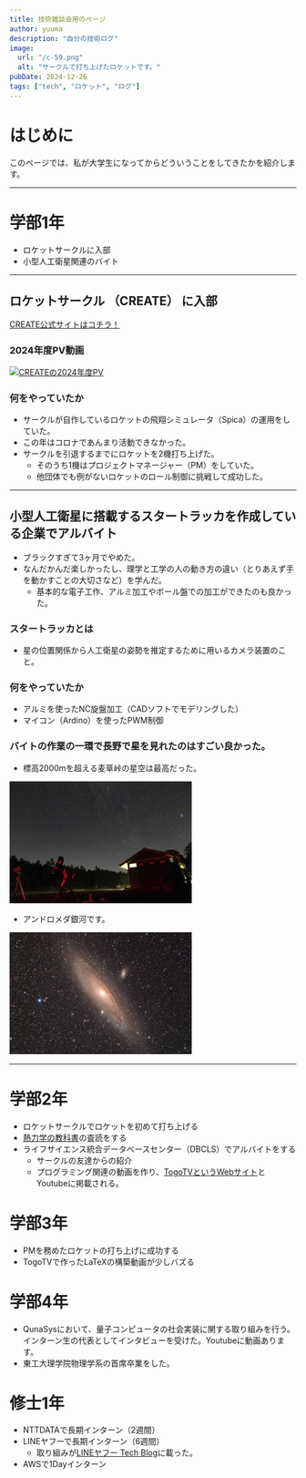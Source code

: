 ```yaml
---
title: 技術雑談会用のページ
author: yuuma
description: "自分の技術ログ"
image:
  url: "/c-59.png"
  alt: "サークルで打ち上げたロケットです。"
pubDate: 2024-12-26
tags: ["tech", "ロケット", "ログ"]
---
```

# はじめに
このページでは、私が大学生になってからどういうことをしてきたかを紹介します。
***
# 学部1年
- ロケットサークルに入部
- 小型人工衛星関連のバイト
***
## ロケットサークル （CREATE） に入部
[CREATE公式サイトはコチラ！](https://createrocket.wixsite.com/create-tokyotech)

### 2024年度PV動画
[![CREATEの2024年度PV](https://img.youtube.com/vi/p0Puec2qRag/0.jpg)](https://www.youtube.com/watch?v=p0Puec2qRag)

### 何をやっていたか
- サークルが自作しているロケットの飛翔シミュレータ（Spica）の運用をしていた。
- この年はコロナであんまり活動できなかった。
- サークルを引退するまでにロケットを2機打ち上げた。
    - そのうち1機はプロジェクトマネージャー（PM）をしていた。
    - 他団体でも例がないロケットのロール制御に挑戦して成功した。

***

## 小型人工衛星に搭載するスタートラッカを作成している企業でアルバイト
- ブラックすぎて3ヶ月でやめた。
- なんだかんだ楽しかったし、理学と工学の人の動き方の違い（とりあえず手を動かすことの大切さなど）を学んだ。
    - 基本的な電子工作、アルミ加工やボール盤での加工ができたのも良かった。
### スタートラッカとは
- 星の位置関係から人工衛星の姿勢を推定するために用いるカメラ装置のこと。
### 何をやっていたか
- アルミを使ったNC旋盤加工（CADソフトでモデリングした）
- マイコン（Ardino）を使ったPWM制御
### バイトの作業の一環で長野で星を見れたのはすごい良かった。

- 標高2000mを超える麦草峠の星空は最高だった。

![麦草峠の星空](../images/activity/mugikusa.jpeg)

- アンドロメダ銀河です。

![アンドロメダ銀河](../images/activity/andromeda-galaxy.jpeg)

***

# 学部2年
- ロケットサークルでロケットを初めて打ち上げる
- [熱力学の教科書](https://www.kspub.co.jp/book/detail/5319017.html)の査読をする
- ライフサイエンス統合データベースセンター（DBCLS）でアルバイトをする
    - サークルの友達からの紹介
    - プログラミング関連の動画を作り、[TogoTVというWebサイト](https://togotv.dbcls.jp/)とYoutubeに掲載される。

# 学部3年
- PMを務めたロケットの打ち上げに成功する
- TogoTVで作ったLaTeXの構築動画が少しバズる

# 学部4年
- QunaSysにおいて、量子コンピュータの社会実装に関する取り組みを行う。インターン生の代表としてインタビューを受けた。Youtubeに動画あります。
- 東工大理学院物理学系の首席卒業をした。
# 修士1年
- NTTDATAで長期インターン（2週間）
- LINEヤフーで長期インターン（6週間）
    - 取り組みが[LINEヤフー Tech Blog](https://techblog.lycorp.co.jp/ja/20241029a)に載った。
- AWSで1Dayインターン